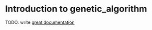 # Introduction to genetic_algorithm

TODO: write [great documentation](http://jacobian.org/writing/what-to-write/)
